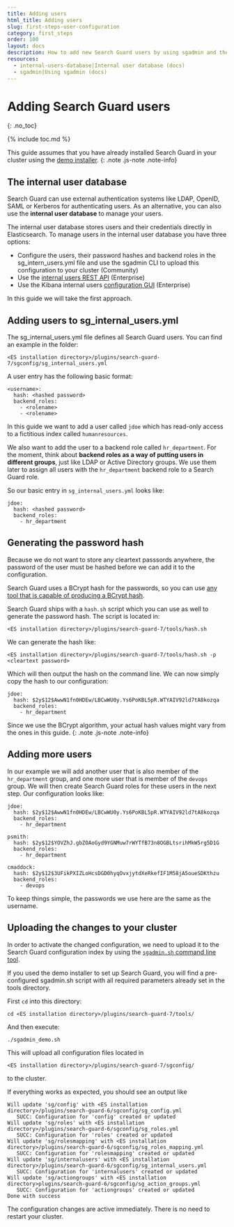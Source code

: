 ```yaml
---
title: Adding users
html_title: Adding users
slug: first-steps-user-configuration
category: first_steps
order: 100
layout: docs
description: How to add new Search Guard users by using sgadmin and the Search Guard configuration.
resources:
  - internal-users-database|Internal user database (docs)  
  - sgadmin|Using sgadmin (docs)  
---
```

<!---
Copyright 2020 floragunn GmbH
-->

# Adding Search Guard users
{: .no_toc}

{% include toc.md %}

This guide assumes that you have already installed Search Guard in your cluster using the [demo installer](demo-installer).
{: .note .js-note .note-info}

## The internal user database

Search Guard can use external authentication systems like LDAP, OpenID, SAML or Kerberos for authenticating users. As an alternative, you can also use the **internal user database** to manage your users.

The internal user database stores users and their credentials directly in Elasticsearch. To manage users in the internal user database you have three options:

* Configure the users, their password hashes and backend roles in the sg_intern_users.yml file and use the sgadmin CLI to upload this configuration to your cluster (Community)
* Use the [internal users REST API](rest-api-internalusers) (Enterprise)
* Use the Kibana internal users [configuration GUI](configuration-gui) (Enterprise)

In this guide we will take the first approach.

## Adding users to sg\_internal\_users.yml

The sg\_internal\_users.yml file defines all Search Guard users. You can find an example in the folder:

```
<ES installation directory>/plugins/search-guard-7/sgconfig/sg_internal_users.yml
```

A user entry has the following basic format:

```
<username>:
  hash: <hashed password>
  backend_roles:
    - <rolename>
    - <rolename>
```

In this guide we want to add a user called `jdoe` which has read-only access to a fictitious index called `humanresources`.

We also want to add the user to a backend role called `hr_department`. For the moment, think about **backend roles as a way of putting users in different groups**, just like LDAP or Active Directory groups. We use them later to assign all users with the `hr_department` backend role to a Search Guard role. 

So our basic entry in `sg_internal_users.yml` looks like:

```
jdoe:
  hash: <hashed password>
  backend_roles:
    - hr_department
```

## Generating the password hash

Because we do not want to store any cleartext passsords anywhere, the password of the user must be hashed before we can add it to the configuration.

Search Guard uses a BCrypt hash for the passwords, so you can use [any tool that is capable of producing a BCrypt hash](https://bcrypt-generator.com/).

Search Guard ships with a `hash.sh` script which you can use as well to generate the password hash. The script is located in:

```
<ES installation directory>/plugins/search-guard-7/tools/hash.sh
```

We can generate the hash like:

```
<ES installation directory>/plugins/search-guard-7/tools/hash.sh -p <cleartext password>
```

Which will then output the hash on the command line. We can now simply copy the hash to our configuration:

```
jdoe:
  hash: $2y$12$AwwN1fn0HDEw/LBCwWU0y.Ys6PoKBL5pR.WTYAIV92ld7tA8kozqa
  backend_roles:
    - hr_department
```

Since we use the BCrypt algorithm, your actual hash values might vary from the ones in this guide.
{: .note .js-note .note-info}

## Adding more users

In our example we will add another user that is also member of the `hr_department` group, and one more user that is member of the `devops` group. We will then create Search Guard roles for these users in the next step. Our configuration looks like:

```
jdoe:
  hash: $2y$12$AwwN1fn0HDEw/LBCwWU0y.Ys6PoKBL5pR.WTYAIV92ld7tA8kozqa
  backend_roles:
    - hr_department

psmith:
  hash: $2y$12$YOVZhJ.gbZOAoGyd9YGNMuw7rWYTfB73n8OGBLtsrihMkW5rg5D1G
  backend_roles:
    - hr_department

cmaddock:
  hash: $2y$12$3UFikPXIZLoHcsDGD0hyqOvxjytdXeRkefIF1M58jA5oueSDKthzu
  backend_roles:
    - devops
```

To keep things simple, the passwords we use here are the same as the username.

## Uploading the changes to your cluster

In order to activate the changed configuration, we need to upload it to the Search Guard configuration index by using the [`sgadmin.sh` command line tool](sgadmin). 

If you used the demo installer to set up Search Guard, you will find a pre-configured sgadmin.sh script with all required parameters already set in the tools directory.

First `cd` into this directory:

```
cd <ES installation directory>/plugins/search-guard-7/tools/
```

And then execute:

```
./sgadmin_demo.sh
```

This will upload all configuration files located in

```
<ES installation directory>/plugins/search-guard-7/sgconfig/
```

to the cluster.

If everything works as expected, you should see an output like

```
Will update 'sg/config' with <ES installation directory>/plugins/search-guard-6/sgconfig/sg_config.yml 
   SUCC: Configuration for 'config' created or updated
Will update 'sg/roles' with <ES installation directory>/plugins/search-guard-6/sgconfig/sg_roles.yml 
   SUCC: Configuration for 'roles' created or updated
Will update 'sg/rolesmapping' with <ES installation directory>/plugins/search-guard-6/sgconfig/sg_roles_mapping.yml 
   SUCC: Configuration for 'rolesmapping' created or updated
Will update 'sg/internalusers' with <ES installation directory>/plugins/search-guard-6/sgconfig/sg_internal_users.yml 
   SUCC: Configuration for 'internalusers' created or updated
Will update 'sg/actiongroups' with <ES installation directory>plugins/search-guard-6/sgconfig/sg_action_groups.yml 
   SUCC: Configuration for 'actiongroups' created or updated
Done with success
```

The configuration changes are active immediately. There is no need to restart your cluster.